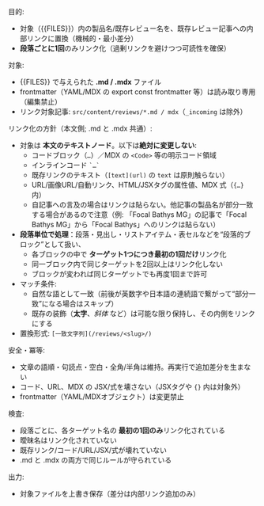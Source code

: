 目的:
- 対象（{{FILES}}）内の製品名/既存レビュー名を、既存レビュー記事への内部リンクに置換（機械的・最小差分）
- **段落ごとに1回**のみリンク化（過剰リンクを避けつつ可読性を確保）

対象:
- {{FILES}} で与えられた **.md / .mdx** ファイル
- frontmatter（YAML/MDX の export const frontmatter 等）は読み取り専用（編集禁止）
- リンク対象記事: `src/content/reviews/*.md / mdx`（`_incoming` は除外）

リンク化の方針（本文側; .md と .mdx 共通）:
- 対象は **本文のテキストノード**。以下は**絶対に変更しない**:
  - コードブロック（``` … ```）／MDX の `<Code>` 等の明示コード領域
  - インラインコード `` `…` ``
  - 既存リンクのテキスト（`[text](url)` の `text` は原則触らない）
  - URL/画像URL/自動リンク、HTML/JSXタグの属性値、MDX 式（`{…}` 内）
  - 自記事への言及の場合はリンクは貼らない。他記事の製品名が部分一致する場合があるので注意（例: 「Focal Bathys MG」の記事で「Focal Bathys MG」から「Focal Bathys」へのリンクは貼らない）
- **段落単位で処理**：段落・見出し・リストアイテム・表セルなどを“段落的ブロック”として扱い、
  - 各ブロックの中で **ターゲット1つにつき最初の1回だけ**リンク化
  - 同一ブロック内で同じターゲットを2回以上はリンク化しない
  - ブロックが変われば同じターゲットでも再度1回まで許可
- マッチ条件:
  - 自然な語として一致（前後が英数字や日本語の連続語で繋がって“部分一致”になる場合はスキップ）
  - 既存の装飾（**太字**、*斜体* など）は可能な限り保持し、その内側をリンクにする
- 置換形式: `[一致文字列](/reviews/<slug>/)`

安全・冪等:
- 文章の語順・句読点・空白・全角/半角は維持。再実行で追加差分を生まない
- コード、URL、MDX の JSX/式を壊さない（JSXタグや `{}` 内は対象外）
- frontmatter（YAML/MDXオブジェクト）は変更禁止

検査:
- 段落ごとに、各ターゲット名の **最初の1回のみ**リンク化されている
- 曖昧名はリンク化されていない
- 既存リンク/コード/URL/JSX/式が壊れていない
- .md と .mdx の両方で同じルールが守られている

出力:
- 対象ファイルを上書き保存（差分は内部リンク追加のみ）
